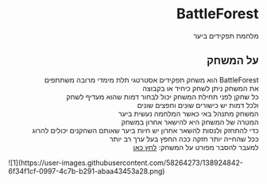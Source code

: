 <div lang="he" dir="rtl">
  
# BattleForest


מלחמת תפקידים ביער

## על המשחק
  BattleForest הוא משחק תפקידים אסטרטגי תלת מימדי מרובה משתתפים \
  את המשחק ניתן לשחק כיחיד או בקבוצה \
  כל שחקן לפני תחילת המשחק יכול לבחור דמות שהוא מעדיף לשחק\
  ולכל דמות יש כישורים שונים וחפצים שונים\
  המשחק מתנהל באי כאשר המלחמה נעשית ביער\
  המטרה של המשחק היא להישאר אחרון במשחק\
  כדי להתחזק ולנסות להשאר אחרון יש חיות ביער שאותם השחקנים יכולים להרוג\
  ככל שהחייה יותר חזקה ככה החפץ בעל ערך רב יותר\
  למעבר להסבר מפורט על המשחק: 
  [לחץ כאן](https://github.com/S-DevelopeGame/BattleForest/wiki)
</div>
![1](https://user-images.githubusercontent.com/58264273/138924842-6f34f1cf-0997-4c7b-b291-abaa43453a28.png)
